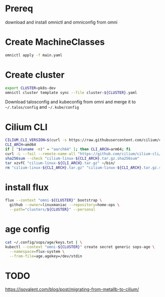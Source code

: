 Prereq
======
download and install omnictl and omniconfig from omni


Create MachineClasses
=====================
```bash
omnictl apply -f main.yaml
```

Create cluster
==============
```bash
export CLUSTER=pk8s-dev
omnictl cluster template sync --file cluster-${CLUSTER}.yaml
```
Download talosconfig and kubeconfig from omni and merge it to
``~/.talos/config`` and ``~/.kube/config``

Cilium CLI
==========
```bash
CILIUM_CLI_VERSION=$(curl -s https://raw.githubusercontent.com/cilium/cilium-cli/main/stable.txt)
CLI_ARCH=amd64
if [ "$(uname -m)" = "aarch64" ]; then CLI_ARCH=arm64; fi
curl -L --fail --remote-name-all "https://github.com/cilium/cilium-cli/releases/download/${CILIUM_CLI_VERSION}/cilium-linux-${CLI_ARCH}.tar.gz{,.sha256sum}"
sha256sum --check "cilium-linux-${CLI_ARCH}.tar.gz.sha256sum"
tar xzvfC "cilium-linux-${CLI_ARCH}.tar.gz" ~/bin/
rm "cilium-linux-${CLI_ARCH}.tar.gz" "cilium-linux-${CLI_ARCH}.tar.gz.sha256sum"
```

install flux
============

```bash
flux --context "omni-${CLUSTER}" bootstrap \
  github --owner=linuxmaniac --repository=home-ops \
  --path="clusters/${CLUSTER}" --personal
```

age config
==========
```bash
cat ~/.config/sops/age/keys.txt | \
kubectl --context "omni-${CLUSTER}" create secret generic sops-age \
  --namespace=flux-system \
  --from-file=age.agekey=/dev/stdin
```


TODO
====
https://isovalent.com/blog/post/migrating-from-metallb-to-cilium/
